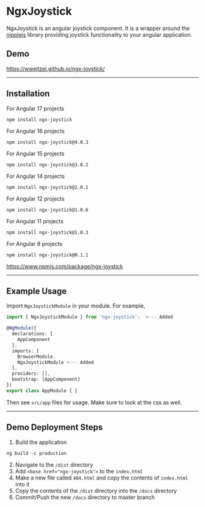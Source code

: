 # NgxJoystick

NgxJoystick is an angular joystick component. It is a wrapper around the [nipplejs](https://yoannmoi.net/nipplejs/) library providing joystick functionality to your angular application.

## Demo

https://wweitzel.github.io/ngx-joystick/

---

## Installation

For Angular 17 projects
```
npm install ngx-joystick
```
For Angular 16 projects
```
npm install ngx-joystick@4.0.3
```
For Angular 15 projects
```
npm install ngx-joystick@3.0.2
```
For Angular 14 projects
```
npm install ngx-joystick@2.0.1
```
For Angular 12 projects
```
npm install ngx-joystick@1.0.6
```
For Angular 11 projects
```
npm install ngx-joystick@1.0.3
```
For Angular 8 projects
```
npm install ngx-joystick@0.1.1
```
https://www.npmjs.com/package/ngx-joystick

---

## Example Usage

Import `NgxJoystickModule` in your module. For example,
```typescript
import { NgxJoystickModule } from 'ngx-joystick';  <--- Added

@NgModule({
  declarations: [
    AppComponent
  ],
  imports: [
    BrowserModule,
    NgxJoystickModule <--- Added
  ],
  providers: [],
  bootstrap: [AppComponent]
})
export class AppModule { }
```

Then see `src/app` files for usage. Make sure to look at the css as well.

---

## Demo Deployment Steps
1) Build the application
```
ng build -c production
``` 
2) Navigate to the `/dist` directory
2) Add `<base href="ngx-joystick">` to the `index.html`
3) Make a new file called `404.html` and copy the contents of `index.html` into it
4) Copy the contents of the `/dist` directory into the `/docs` directory
5) Commit/Push the new `/docs` directory to master branch

